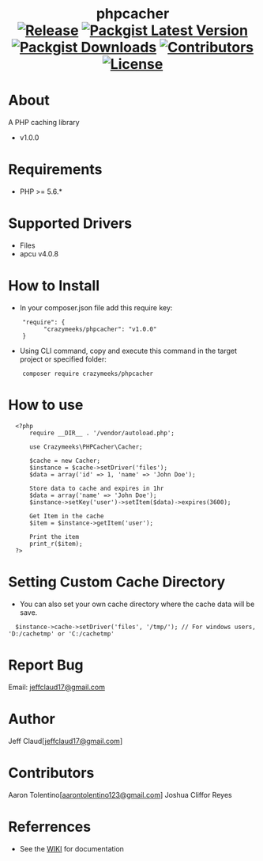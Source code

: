 
<h1 align="center">
	phpcacher
	<br>
	<a href="https://github.com/crazymeeks/phpcacher/releases"><img src="https://img.shields.io/github/release/crazymeeks/phpcacher.svg?colorB=e50000" alt="Release"></a>
	<a href="https://packagist.org/packages/crazymeeks/phpcacher"><img src="https://img.shields.io/packagist/v/crazymeeks/phpcacher.svg?colorB=00e500" alt="Packgist Latest Version"></a>
	<a href="https://packagist.org/packages/crazymeeks/phpcacher/stats"><img src="https://img.shields.io/packagist/dt/crazymeeks/phpcacher.svg?colorB=00e500" alt="Packgist Downloads"></a>
	<a href="https://github/contributors/crazymeeks/phpcacher"><img src="https://img.shields.io/github/contributors/crazymeeks/phpcacher.svg?colorB=00e500" alt="Contributors"></a>
	<a href="https://packagist.org/l/crazymeeks/phpcacher"><img src="https://img.shields.io/packagist/l/crazymeeks/phpcacher.svg" alt="License"></a>
</h1>

# About
A PHP caching library
* v1.0.0

# Requirements
* PHP >= 5.6.*

# Supported Drivers
* Files  
* apcu v4.0.8  

# How to Install
* In your composer.json file add this require key:
```
	"require": {
          "crazymeeks/phpcacher": "v1.0.0"
	}
```
* Using CLI command, copy and execute this command in the target project or specified folder:
```
	composer require crazymeeks/phpcacher
```

# How to use
```
  <?php
      require __DIR__ . '/vendor/autoload.php';
      
      use Crazymeeks\PHPCacher\Cacher;

      $cache = new Cacher;
      $instance = $cache->setDriver('files');
      $data = array('id' => 1, 'name' => 'John Doe');

      Store data to cache and expires in 1hr
      $data = array('name' => 'John Doe');
      $instance->setKey('user')->setItem($data)->expires(3600);

      Get Item in the cache
      $item = $instance->getItem('user');

      Print the item
      print_r($item);
  ?>
```

# Setting Custom Cache Directory
* You can also set your own cache directory where the cache data will be save.
```
  $instance->cache->setDriver('files', '/tmp/'); // For windows users, 'D:/cachetmp' or 'C:/cachetmp'
```

# Report Bug
Email: jeffclaud17@gmail.com

# Author
Jeff Claud[jeffclaud17@gmail.com]

# Contributors
Aaron Tolentino[aarontolentino123@gmail.com]
Joshua Cliffor Reyes

# Referrences
* See the [WIKI](https://github.com/crazymeeks/phpcacher/wiki) for documentation
